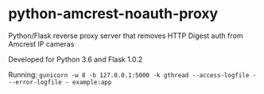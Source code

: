# python-amcrest-noauth-proxy

Python/Flask reverse proxy server that removes HTTP Digest auth from Amcrest IP cameras

Developed for Python 3.6 and Flask 1.0.2

Running: ``gunicorn -w 8 -b 127.0.0.1:5000 -k gthread --access-logfile - --error-logfile - example:app``

